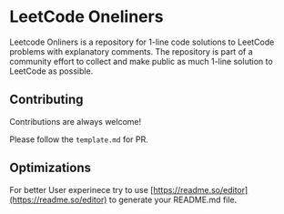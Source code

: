 
# LeetCode Oneliners

Leetcode Onliners is a repository for 1-line code solutions to LeetCode problems with explanatory comments. The repository is part of a community effort to collect and make public as much 1-line solution to LeetCode as possible.




## Contributing

Contributions are always welcome!

Please follow the `template.md` for PR.


## Optimizations

For better User experinece try to use [https://readme.so/editor](https://readme.so/editor) to generate your README.md file.

